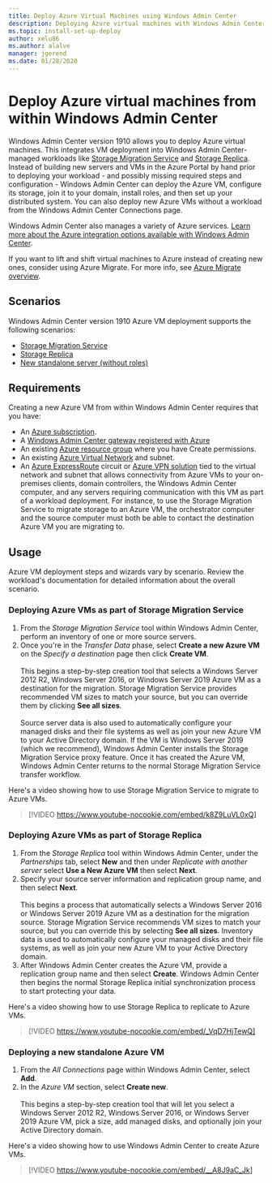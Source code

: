 ```yaml
---
title: Deploy Azure Virtual Machines using Windows Admin Center
description: Deploying Azure virtual machines with Windows Admin Center. Configuring Azure virtual machines as part of Windows Admin Center-managed scenarios.
ms.topic: install-set-up-deploy
author: xelu86
ms.author: alalve
manager: jgerend
ms.date: 01/28/2020
---
```


# Deploy Azure virtual machines from within Windows Admin Center

Windows Admin Center version 1910 allows you to deploy Azure virtual machines. This integrates VM deployment into Windows Admin Center-managed workloads like [Storage Migration Service](../../../storage/storage-migration-service/overview.md) and [Storage Replica](../../../storage/storage-replica/storage-replica-overview.md). Instead of building new servers and VMs in the Azure Portal by hand prior to deploying your workload - and possibly missing required steps and configuration - Windows Admin Center can deploy the Azure VM, configure its storage, join it to your domain, install roles, and then set up your distributed system. You can also deploy new Azure VMs without a workload from the Windows Admin Center Connections page.

Windows Admin Center also manages a variety of Azure services. [Learn more about the Azure integration options available with Windows Admin Center](./index.md).

If you want to lift and shift virtual machines to Azure instead of creating new ones, consider using Azure Migrate. For more info, see [Azure Migrate overview](/azure/migrate/migrate-services-overview).

## Scenarios

Windows Admin Center version 1910 Azure VM deployment supports the following scenarios:

- [Storage Migration Service](../../../storage/storage-migration-service/overview.md)
- [Storage Replica](../../../storage/storage-replica/storage-replica-overview.md)
- [New standalone server (without roles)](index.md#extend-on-premises-capacity-with-azure)

## Requirements

Creating a new Azure VM from within Windows Admin Center requires that you have:

- An [Azure subscription](https://azure.microsoft.com).
- A [Windows Admin Center gateway registered with Azure](azure-integration.md)
- An existing [Azure resource group](/azure/azure-resource-manager/management/overview) where you have Create permissions.
- An existing [Azure Virtual Network](/azure/virtual-network/virtual-networks-overview) and subnet.
- An [Azure ExpressRoute](https://azure.microsoft.com/services/expressroute/) circuit or [Azure VPN solution](https://azure.microsoft.com/services/vpn-gateway/) tied to the virtual network and subnet that allows connectivity from Azure VMs to your on-premises clients, domain controllers, the Windows Admin Center computer, and any servers requiring communication with this VM as part of a workload deployment. For instance, to use the Storage Migration Service to migrate storage to an Azure VM, the orchestrator computer and the source computer must both be able to contact the destination Azure VM you are migrating to.

## Usage

Azure VM deployment steps and wizards vary by scenario. Review the workload's documentation for detailed information about the overall scenario.

### Deploying Azure VMs as part of Storage Migration Service

1. From the *Storage Migration Service* tool within Windows Admin Center, perform an inventory of one or more source servers.
2. Once you're in the *Transfer Data* phase, select **Create a new Azure VM** on the *Specify a destination* page then click **Create VM**.<br><br>
This begins a step-by-step creation tool that selects a Windows Server 2012 R2, Windows Server 2016, or Windows Server 2019 Azure VM as a destination for the migration. Storage Migration Service provides recommended VM sizes to match your source, but you can override them by clicking **See all sizes**.
<br><br>Source server data is also used to automatically configure your managed disks and their file systems as well as join your new Azure VM to your Active Directory domain. If the VM is Windows Server 2019 (which we recommend), Windows Admin Center installs the Storage Migration Service proxy feature. Once it has created the Azure VM, Windows Admin Center returns to the normal Storage Migration Service transfer workflow.

Here's a video showing how to use Storage Migration Service to migrate to Azure VMs.

> [!VIDEO https://www.youtube-nocookie.com/embed/k8Z9LuVL0xQ]

### Deploying Azure VMs as part of Storage Replica

1. From the *Storage Replica* tool within Windows Admin Center, under the *Partnerships* tab, select **New** and then under *Replicate with another server* select **Use a New Azure VM** then select **Next**.
2. Specify your source server information and replication group name, and then select **Next**.<br><br>
This begins a process that automatically selects a Windows Server 2016 or Windows Server 2019 Azure VM as a destination for the migration source. Storage Migration Service recommends VM sizes to match your source, but you can override this by selecting **See all sizes**. Inventory data is used to automatically configure your managed disks and their file systems, as well as join your new Azure VM to your Active Directory domain.
3. After Windows Admin Center creates the Azure VM, provide a replication group name and then select **Create**. Windows Admin Center then begins the normal Storage Replica initial synchronization process to start protecting your data.

Here's a video showing how to use Storage Replica to replicate to Azure VMs.

> [!VIDEO https://www.youtube-nocookie.com/embed/_VqD7HjTewQ]

### Deploying a new standalone Azure VM

1. From the *All Connections* page within Windows Admin Center, select **Add**.
2. In the *Azure VM* section, select **Create new**.<br><br> This begins a step-by-step creation tool that will let you select a Windows Server 2012 R2, Windows Server 2016, or Windows Server 2019 Azure VM, pick a size, add managed disks, and optionally join your Active Directory domain.

Here's a video showing how to use Windows Admin Center to create Azure VMs.

> [!VIDEO https://www.youtube-nocookie.com/embed/__A8J9aC_Jk]
